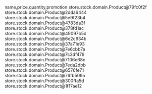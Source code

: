 name,price,quantity,promotion
store.stock.domain.Product@79fc0f2f
store.stock.domain.Product@2dda6444
store.stock.domain.Product@5e9f23b4
store.stock.domain.Product@4783da3f
store.stock.domain.Product@378fd1ac
store.stock.domain.Product@49097b5d
store.stock.domain.Product@6e2c634b
store.stock.domain.Product@37a71e93
store.stock.domain.Product@7e6cbb7a
store.stock.domain.Product@7c3df479
store.stock.domain.Product@7106e68e
store.stock.domain.Product@7eda2dbb
store.stock.domain.Product@6576fe71
store.stock.domain.Product@76fb509a
store.stock.domain.Product@300ffa5d
store.stock.domain.Product@1f17ae12
